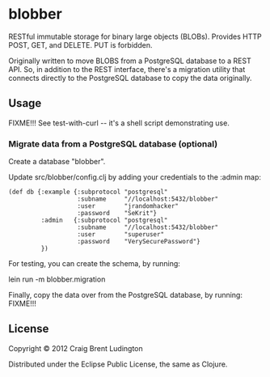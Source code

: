 # blobber

RESTful immutable storage for binary large objects (BLOBs).
Provides HTTP POST, GET, and DELETE.  PUT is forbidden.

Originally written to move BLOBS from a PostgreSQL database 
to a REST API.  So, in addition to the REST interface,
there's a migration utility that connects directly to the PostgreSQL database
to copy the data originally.

## Usage

FIXME!!! 
See test-with-curl -- it's a shell script demonstrating use.

### Migrate data from a PostgreSQL database (optional)
Create a database "blobber".

Update src/blobber/config.clj by adding your credentials to the :admin map:

    (def db {:example {:subprotocol "postgresql"
                       :subname     "//localhost:5432/blobber"
                       :user        "jrandomhacker"
                       :password    "SeKrit"}
             :admin   {:subprotocol "postgresql"
                       :subname     "//localhost:5432/blobber"
                       :user        "superuser"
                       :password    "VerySecurePassword"}
             })

For testing, you can create the schema, by running:

  lein run -m blobber.migration

Finally, copy the data over from the PostgreSQL database, by running:
   FIXME!!!

## License

Copyright © 2012 Craig Brent Ludington

Distributed under the Eclipse Public License, the same as Clojure.
